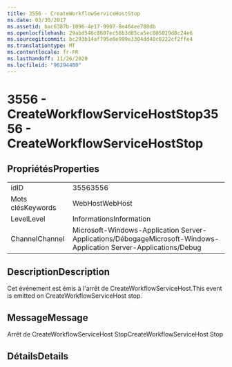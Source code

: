 ```yaml
---
title: 3556 - CreateWorkflowServiceHostStop
ms.date: 03/30/2017
ms.assetid: bac6387b-1096-4e17-9907-8e464ee780db
ms.openlocfilehash: 29abd546c8607ec56b3d85ca5ec805029d8c24e6
ms.sourcegitcommit: bc293b14af795e0e999e3304dd40c0222cf2ffe4
ms.translationtype: MT
ms.contentlocale: fr-FR
ms.lasthandoff: 11/26/2020
ms.locfileid: "96294480"
---
```

# <a name="3556---createworkflowservicehoststop"></a><span data-ttu-id="9a566-102">3556 - CreateWorkflowServiceHostStop</span><span class="sxs-lookup"><span data-stu-id="9a566-102">3556 - CreateWorkflowServiceHostStop</span></span>

## <a name="properties"></a><span data-ttu-id="9a566-103">Propriétés</span><span class="sxs-lookup"><span data-stu-id="9a566-103">Properties</span></span>  
  
|||  
|-|-|  
|<span data-ttu-id="9a566-104">id</span><span class="sxs-lookup"><span data-stu-id="9a566-104">ID</span></span>|<span data-ttu-id="9a566-105">3556</span><span class="sxs-lookup"><span data-stu-id="9a566-105">3556</span></span>|  
|<span data-ttu-id="9a566-106">Mots clés</span><span class="sxs-lookup"><span data-stu-id="9a566-106">Keywords</span></span>|<span data-ttu-id="9a566-107">WebHost</span><span class="sxs-lookup"><span data-stu-id="9a566-107">WebHost</span></span>|  
|<span data-ttu-id="9a566-108">Level</span><span class="sxs-lookup"><span data-stu-id="9a566-108">Level</span></span>|<span data-ttu-id="9a566-109">Informations</span><span class="sxs-lookup"><span data-stu-id="9a566-109">Information</span></span>|  
|<span data-ttu-id="9a566-110">Channel</span><span class="sxs-lookup"><span data-stu-id="9a566-110">Channel</span></span>|<span data-ttu-id="9a566-111">Microsoft-Windows-Application Server-Applications/Débogage</span><span class="sxs-lookup"><span data-stu-id="9a566-111">Microsoft-Windows-Application Server-Applications/Debug</span></span>|  
  
## <a name="description"></a><span data-ttu-id="9a566-112">Description</span><span class="sxs-lookup"><span data-stu-id="9a566-112">Description</span></span>  

 <span data-ttu-id="9a566-113">Cet événement est émis à l'arrêt de CreateWorkflowServiceHost.</span><span class="sxs-lookup"><span data-stu-id="9a566-113">This event is emitted on CreateWorkflowServiceHost stop.</span></span>  
  
## <a name="message"></a><span data-ttu-id="9a566-114">Message</span><span class="sxs-lookup"><span data-stu-id="9a566-114">Message</span></span>  

 <span data-ttu-id="9a566-115">Arrêt de CreateWorkflowServiceHost Stop</span><span class="sxs-lookup"><span data-stu-id="9a566-115">CreateWorkflowServiceHost Stop</span></span>  
  
## <a name="details"></a><span data-ttu-id="9a566-116">Détails</span><span class="sxs-lookup"><span data-stu-id="9a566-116">Details</span></span>
